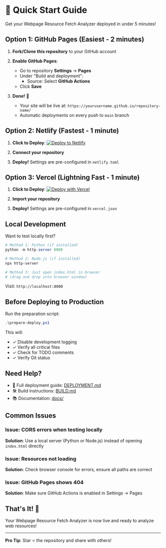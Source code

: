 # 🚀 Quick Start Guide

Get your Webpage Resource Fetch Analyzer deployed in under 5 minutes!

## Option 1: GitHub Pages (Easiest - 2 minutes)

1. **Fork/Clone this repository** to your GitHub account

2. **Enable GitHub Pages**:
   - Go to repository **Settings** → **Pages**
   - Under "Build and deployment":
     - Source: Select **GitHub Actions**
   - Click **Save**

3. **Done!** 🎉
   - Your site will be live at: `https://yourusername.github.io/repository-name/`
   - Automatic deployments on every push to `main` branch

## Option 2: Netlify (Fastest - 1 minute)

1. **Click to Deploy**:
   [![Deploy to Netlify](https://www.netlify.com/img/deploy/button.svg)](https://app.netlify.com/start)

2. **Connect your repository**

3. **Deploy!** Settings are pre-configured in `netlify.toml`

## Option 3: Vercel (Lightning Fast - 1 minute)

1. **Click to Deploy**:
   [![Deploy with Vercel](https://vercel.com/button)](https://vercel.com/new)

2. **Import your repository**

3. **Deploy!** Settings are pre-configured in `vercel.json`

## Local Development

Want to test locally first?

```powershell
# Method 1: Python (if installed)
python -m http.server 8000

# Method 2: Node.js (if installed)
npx http-server

# Method 3: Just open index.html in browser
# (drag and drop into browser window)
```

Visit: `http://localhost:8000`

## Before Deploying to Production

Run the preparation script:

```powershell
.\prepare-deploy.ps1
```

This will:
- ✓ Disable development logging
- ✓ Verify all critical files
- ✓ Check for TODO comments
- ✓ Verify Git status

## Need Help?

- 📖 Full deployment guide: [DEPLOYMENT.md](DEPLOYMENT.md)
- 🛠️ Build instructions: [BUILD.md](BUILD.md)
- 📚 Documentation: [docs/](docs/)

## Common Issues

### Issue: CORS errors when testing locally
**Solution**: Use a local server (Python or Node.js) instead of opening `index.html` directly

### Issue: Resources not loading
**Solution**: Check browser console for errors, ensure all paths are correct

### Issue: GitHub Pages shows 404
**Solution**: Make sure GitHub Actions is enabled in Settings → Pages

## That's It! 🎉

Your Webpage Resource Fetch Analyzer is now live and ready to analyze web resources!

---

**Pro Tip**: Star ⭐ the repository and share with others!
